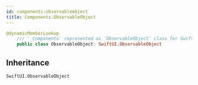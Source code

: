```yaml
---
id: components.observableobject 
title: Components.ObservableObject
--- 
```


``` swift
@dynamicMemberLookup
    /// `_Components` represented as `ObservableObject` class for SwiftUI requirements.
    public class ObservableObject: SwiftUI.ObservableObject 
```

## Inheritance

`SwiftUI.ObservableObject`
